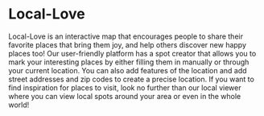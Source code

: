# Local-Love

Local-Love is an interactive map that encourages people to share their favorite places that bring them joy, and help others discover new happy places too! Our user-friendly platform has a spot creator that allows you to mark your interesting places by either filling them in manually or through your current location. You can also add features of the location and add street addresses and zip codes to create a precise location. If you want to find inspiration for places to visit, look no further than our local viewer where you can view local spots around your area or even in the whole world!
